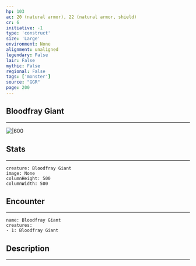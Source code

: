 ```yaml
---
hp: 103
ac: 20 (natural armor), 22 (natural armor, shield)
cr: 6
initiative: -1
type: 'construct'    
size: 'Large'
environment: None
alignment: unaligned
legendary: False
lair: False
mythic: False
regional: False
tags: ['monster']
source: "GGR"
page: 200
---
```


## Bloodfray Giant
---

![|600](D:/Program%20Files/5e.tools/img/bestiary/GGR/Bloodfray%20Giant.jpg)

## Stats
---

```statblock
creature: Bloodfray Giant
image: None
columnHeight: 500
columnWidth: 500
```

## Encounter
---

```encounter-table
name: Bloodfray Giant
creatures:
- 1: Bloodfray Giant
```

## Description
---




